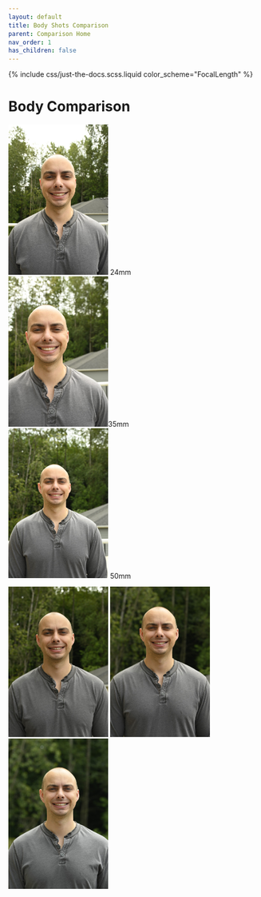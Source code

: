 ```yaml
---
layout: default
title: Body Shots Comparison
parent: Comparison Home
nav_order: 1
has_children: false
---
```

{% include css/just-the-docs.scss.liquid color_scheme="FocalLength" %}

# Body Comparison


<div class="floatingtext"><img src="/images/Body/24mm.JPG" width="200"> 24mm</div> <div class="floatingtext"><img src="/images/Body/35mm.JPG" width="200">35mm</div>  <div class="floatingtext"><img src="/images/Body/50mm.JPG" width="200"> 50mm</div>


<img src="/images/Body/58mm-prime.JPG" width="200"> <img src="/images/Body/85mm-prime.JPG" width="200"> <img src="/images/Body/105mm-prime.JPG" width="200"> 